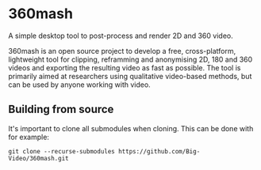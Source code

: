# 360mash
A simple desktop tool to post-process and render 2D and 360 video.

360mash is an open source project to develop a free, cross-platform, lightweight tool for clipping, reframming and anonymising 2D, 180 and 360 videos and exporting the resulting video as fast as possible. The tool is primarily aimed at researchers using qualitative video-based methods, but can be used by anyone working with video.

## Building from source

It's important to clone all submodules when cloning. This can be done with for example:

```
git clone --recurse-submodules https://github.com/Big-Video/360mash.git
```